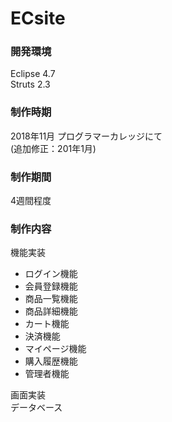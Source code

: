 # ECsite
### 開発環境
Eclipse 4.7
<br>
Struts 2.3

### 制作時期
2018年11月 プログラマーカレッジにて
<br>
(追加修正：201年1月)

### 制作期間
4週間程度

### 制作内容
機能実装
<ul>
  <li>ログイン機能</li>
  <li>会員登録機能</li>
  <li>商品一覧機能</li>
  <li>商品詳細機能</li>
  <li>カート機能</li>
  <li>決済機能</li>
  <li>マイページ機能</li>
  <li>購入履歴機能</li>
  <li>管理者機能</li>
</ul>
画面実装
<br>
データベース
